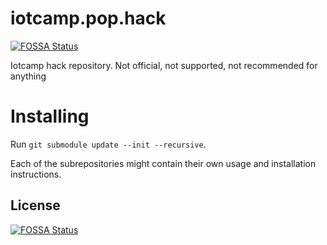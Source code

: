 # iotcamp.pop.hack
[![FOSSA Status](https://app.fossa.io/api/projects/git%2Bgithub.com%2Fojousima%2Fiotcamp.pop.hack.svg?type=shield)](https://app.fossa.io/projects/git%2Bgithub.com%2Fojousima%2Fiotcamp.pop.hack?ref=badge_shield)

Iotcamp hack repository. Not official, not supported, not recommended for anything

# Installing
Run `git submodule update --init --recursive`.

Each of the subrepositories might contain their own usage and installation instructions.


## License
[![FOSSA Status](https://app.fossa.io/api/projects/git%2Bgithub.com%2Fojousima%2Fiotcamp.pop.hack.svg?type=large)](https://app.fossa.io/projects/git%2Bgithub.com%2Fojousima%2Fiotcamp.pop.hack?ref=badge_large)